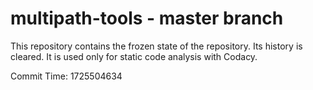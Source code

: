 # multipath-tools - master branch

This repository contains the frozen state of the repository.
Its history is cleared. It is used only for static code
analysis with Codacy.

Commit Time: 1725504634